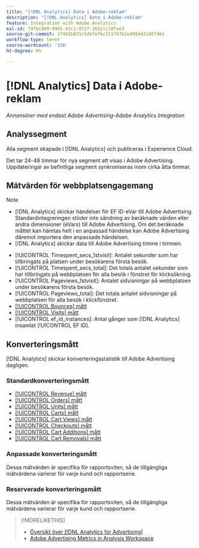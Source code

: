 ```yaml
---
title: "[!DNL Analytics] Data i Adobe-reklam"
description: "[!DNL Analytics] Data i Adobe-reklam"
feature: Integration with Adobe Analytics
exl-id: 79fbc809-9965-41c1-971f-3652cc78fee3
source-git-commit: 17482b831c5db7ef6c211f87b2e408443180746e
workflow-type: tm+mt
source-wordcount: '316'
ht-degree: 0%

---
```


# [!DNL Analytics] Data i Adobe-reklam

*Annonsörer med endast Adobe Advertising-Adobe Analytics Integration*

## Analyssegment

Alla segment skapade i [!DNL Analytics] och publiceras i Experience Cloud.

Det tar 24-48 timmar för nya segment att visas i Adobe Advertising. Uppdateringar av befintliga segment synkroniseras inom cirka åtta timmar.

<!-- I added "metric" to some of the links below, even though it looks redundant, because of syntax limitations: If you use [!DNL] or [!UICONTROL] as the sole text of a link (such as [[!UICONTROL Revenue]], the tag is included in the link text (such as "[!UICONTROL Revenue]") when it's published. -->

## Mätvärden för webbplatsengagemang

>[!NOTE]
>
>* [!DNL Analytics] skickar händelser för EF ID-eVar till Adobe Advertising.  Standardintegreringen stöder inte sändning av beräknade värden eller andra dimensioner (eVars) till Adobe Advertising. Om det beräknade måttet kan hämtas helt i en anpassad händelse kan Adobe Advertising däremot importera den anpassade händelsen.
>* [!DNL Analytics] skickar data till Adobe Advertising timme i timmen.


* [!UICONTROL Timespent_secs_1stvisit]: Antalet sekunder som har tillbringats på platsen under besökarens första besök.
* [!UICONTROL Timespent_secs_total]: Det totala antalet sekunder som har tillbringats på webbplatsen för alla besök i fönstret för klicksökning.
* [!UICONTROL Pageviews_1stvisit]: Antalet sidvisningar på webbplatsen under besökarens första besök.
* [!UICONTROL Pageviews_total]: Det totala antalet sidvisningar på webbplatsen för alla besök i klickfönstret.
* [[!UICONTROL Bounces] mått](https://experienceleague.adobe.com/docs/analytics/components/metrics/bounces.html)
* [[!UICONTROL Visits] mått](https://experienceleague.adobe.com/docs/analytics/components/metrics/visits.html)
* [!UICONTROL ef_id_instances]: Antal gånger som [!DNL Analytics] insamlat [!UICONTROL EF ID].

## Konverteringsmått

[!DNL Analytics] skickar konverteringsstatistik till Adobe Advertising dagligen.

### Standardkonverteringsmått

* [[!UICONTROL Revenue] mått](https://experienceleague.adobe.com/docs/analytics/components/metrics/revenue.html)
* [[!UICONTROL Orders] mått](https://experienceleague.adobe.com/docs/analytics/components/metrics/orders.html)
* [[!UICONTROL Units] mått](https://experienceleague.adobe.com/docs/analytics/components/metrics/units.html)
* [[!UICONTROL Carts] mått](https://experienceleague.adobe.com/docs/analytics/components/metrics/carts.html)
* [[!UICONTROL Cart Views] mått](https://experienceleague.adobe.com/docs/analytics/components/metrics/cart-views.html)
* [[!UICONTROL Checkouts] mått](https://experienceleague.adobe.com/docs/analytics/components/metrics/checkouts.html)
* [[!UICONTROL Cart Additions] mått](https://experienceleague.adobe.com/docs/analytics/components/metrics/cart-additions.html)
* [[!UICONTROL Cart Removals] mått](https://experienceleague.adobe.com/docs/analytics/components/metrics/cart-removals.html)

### Anpassade konverteringsmått

Dessa mätvärden är specifika för rapportsviten, så de tillgängliga mätvärdena varierar för varje kund och rapportserie.

### Reserverade konverteringsmått

Dessa mätvärden är specifika för rapportsviten, så de tillgängliga mätvärdena varierar för varje kund och rapportserie.

>[!MORELIKETHIS]
>
>* [Översikt över [!DNL Analytics for Advertising]](overview.md)
>* [Adobe Advertising Metrics in Analysis Workspace](/help/integrations/analytics/advertising-metrics-in-analytics.md)

